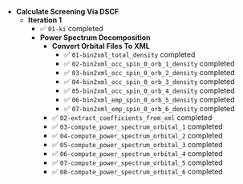 - **Calculate Screening Via DSCF**
  - **Iteration 1**
    - ✅ `01-ki` completed  
    - **Power Spectrum Decomposition**
      - **Convert Orbital Files To XML**
        - ✅ `01-bin2xml_total_density` completed  
        - ✅ `02-bin2xml_occ_spin_0_orb_1_density` completed  
        - ✅ `03-bin2xml_occ_spin_0_orb_2_density` completed  
        - ✅ `04-bin2xml_occ_spin_0_orb_3_density` completed  
        - ✅ `05-bin2xml_occ_spin_0_orb_4_density` completed  
        - ✅ `06-bin2xml_emp_spin_0_orb_5_density` completed  
        - ✅ `07-bin2xml_emp_spin_0_orb_6_density` completed  
      - ✅ `02-extract_coefficients_from_xml` completed  
      - ✅ `03-compute_power_spectrum_orbital_1` completed  
      - ✅ `04-compute_power_spectrum_orbital_2` completed  
      - ✅ `05-compute_power_spectrum_orbital_3` completed  
      - ✅ `06-compute_power_spectrum_orbital_4` completed  
      - ✅ `07-compute_power_spectrum_orbital_5` completed  
      - ✅ `08-compute_power_spectrum_orbital_6` completed  
